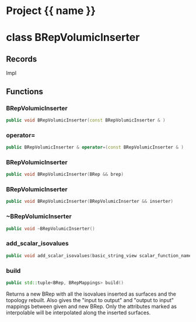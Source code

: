 <script setup>
import {useRoute} from 'vitepress'
const {path} = useRoute()
const tokens = path.split('/')
const words = tokens[2].split('-');
for (let i = 0; i < words.length; i++) {
    words[i] = words[i].charAt(0).toUpperCase() + words[i].slice(1);
    words[i] = words[i].replace('geode', 'Geode')
}
const name = words.join('-');
</script>
# Project {{ name }}

# class BRepVolumicInserter


## Records

Impl



## Functions

### BRepVolumicInserter

```cpp
public void BRepVolumicInserter(const BRepVolumicInserter & )
```


### operator=

```cpp
public BRepVolumicInserter & operator=(const BRepVolumicInserter & )
```


### BRepVolumicInserter

```cpp
public void BRepVolumicInserter(BRep && brep)
```


### BRepVolumicInserter

```cpp
public void BRepVolumicInserter(BRepVolumicInserter && inserter)
```


### ~BRepVolumicInserter

```cpp
public void ~BRepVolumicInserter()
```


### add_scalar_isovalues

```cpp
public void add_scalar_isovalues(basic_string_view scalar_function_name, Span scalar_function_values)
```


### build

```cpp
public std::tuple<BRep, BRepMappings> build()
```


 Returns a new BRep with all the isovalues inserted as surfaces and the topology rebuilt. Also gives the "input to output" and "output to input" mappings between given and new BRep. Only the attributes marked as interpolable will be interpolated along the inserted surfaces.



